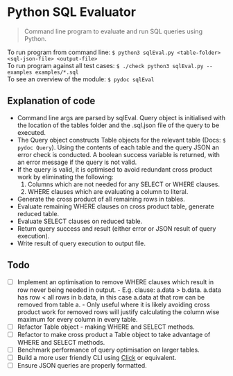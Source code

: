 # Python SQL Evaluator

> Command line program to evaluate and run SQL queries using Python.

To run program from command line: ```$ python3 sqlEval.py <table-folder> <sql-json-file> <output-file> ``` </br>
To run program against all test cases: ```$ ./check python3 sqlEval.py -- examples examples/*.sql``` </br>
To see an overview of the module: ```$ pydoc sqlEval```

## Explanation of code
* Command line args are parsed by sqlEval. Query object is initialised with the location of the tables folder and the
.sql.json file of the query to be executed.
* The Query object constructs Table objects for the relevant table (Docs: ```$ pydoc Query```). Using the contents of each table and the query JSON
an error check is conducted. A boolean success variable is returned, with an error message if the query is not valid.
* If the query is valid, it is optimised to avoid redundant cross product work by eliminating the following:
    1. Columns which are not needed for any SELECT or WHERE clauses.
    2. WHERE clauses which are evaluating a column to literal.
* Generate the cross product of all remaining rows in tables.
* Evaluate remaining WHERE clauses on cross product table, generate reduced table.
* Evaluate SELECT clauses on reduced table.
* Return query success and result (either error or JSON result of query execution).
* Write result of query execution to output file.

## Todo
- [ ] Implement an optimisation to remove WHERE clauses which result in row never being needed in output.
      - E.g. clause: a.data > b.data. a.data has row < all rows in b.data, in this case a.data at that row can be removed from table a.
      - Only useful where it is likely avoiding cross product work for removed
        rows will justify calculating the column wise maximum for every column in every table.
- [ ] Refactor Table object - making WHERE and SELECT methods.
- [ ] Refactor to make cross product a Table object to take advantage of WHERE and SELECT methods.
- [ ] Benchmark performance of query optimisation on larger tables.
- [ ] Build a more user friendly CLI using [Click](https://click.palletsprojects.com/en/7.x/) or equivalent.
- [ ] Ensure JSON queries are properly formatted.
